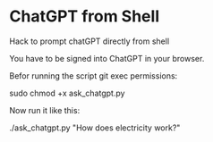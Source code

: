 # ChatGPT from Shell
Hack to prompt chatGPT directly from shell

You have to be signed into ChatGPT in your browser.

Befor running the script git exec permissions:

sudo chmod +x ask_chatgpt.py

Now run it like this:

./ask_chatgpt.py "How does electricity work?"
